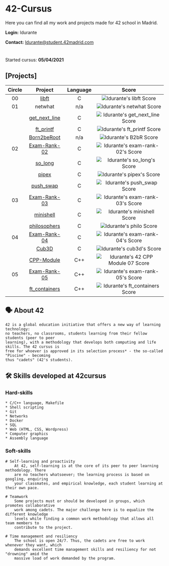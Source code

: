 # 42-Cursus

Here you can find all my work and projects made for 42 school in Madrid.

**Login:** ldurante

**Contact:** ldurante@student.42madrid.com 
#
Started cursus: **05/04/2021**

## [Projects]

|Circle|			Project			| Language | Score | 
|:----:|:----------------:|:--------:|:-----:|
|  00  |[libft](https://github.com/durantecode/libft)|    C     | ![ldurante's libft Score](https://badge42.vercel.app/api/v2/cl39ut85e003009l2dts6pog9/project/2148623) |
|  01  |netwhat     			|   n/a    | ![ldurante's netwhat Score](https://badge42.vercel.app/api/v2/cl39ut85e003009l2dts6pog9/project/2161526) |
|      |[get_next_line](https://github.com/durantecode/get_next_line)			|    C     | ![ldurante's get_next_line Score](https://badge42.vercel.app/api/v2/cl39ut85e003009l2dts6pog9/project/2161526) |
|      |[ft_printf](https://github.com/durantecode/ft_printf)   			|    C     | ![ldurante's ft_printf Score](https://badge42.vercel.app/api/v2/cl39ut85e003009l2dts6pog9/project/2168592) |
|      |[Born2beRoot](https://github.com/durantecode/Born2beRoot)   			|    n/a     | ![ldurante's B2bR Score](https://badge42.vercel.app/api/v2/cl39ut85e003009l2dts6pog9/project/2221350) |
|  02  |[Exam-Rank-02](https://github.com/durantecode/42-exams/tree/master/exam-rank-02)   			|    C    | ![ldurante's exam-rank-02's Score](https://badge42.vercel.app/api/v2/cl39ut85e003009l2dts6pog9/project/2234649) |
|      |[so_long](https://github.com/durantecode/so_long)   			|    C    | ![ldurante's so_long's Score](https://badge42.vercel.app/api/v2/cl39ut85e003009l2dts6pog9/project/2317313) |
|      |[pipex](https://github.com/durantecode/pipex)   			|    C    | ![ldurante's pipex's Score](https://badge42.vercel.app/api/v2/cl39ut85e003009l2dts6pog9/project/2246826) |
|      |[push_swap](https://github.com/durantecode/push_swap)   			|    C    | ![ldurante's push_swap Score](https://badge42.vercel.app/api/v2/cl39ut85e003009l2dts6pog9/project/2336345) |
|  03  |[Exam-Rank-03](https://github.com/durantecode/42-exams/tree/master/exam-rank-03)   			|    C    | ![ldurante's exam-rank-03's Score](https://badge42.vercel.app/api/v2/cl39ut85e003009l2dts6pog9/project/2389206) |
|      |[minishell](https://github.com/durantecode/minishell)   			|    C    | ![ldurante's minishell Score](https://badge42.vercel.app/api/v2/cl39ut85e003009l2dts6pog9/project/2389061) |
|      |[philosophers](https://github.com/durantecode/philosophers)   			|    C    | ![ldurante's philo Score](https://badge42.vercel.app/api/v2/cl39ut85e003009l2dts6pog9/project/2379942) |
|  04  |[Exam-Rank-04](https://github.com/durantecode/42-exams/tree/master/exam-rank-04)   			|    C    | ![ldurante's exam-rank-04's Score](https://badge42.vercel.app/api/v2/cl39ut85e003009l2dts6pog9/project/2487855) |
|      |[Cub3D](https://github.com/durantecode/cub3d)   			|    C    | ![ldurante's cub3d's Score](https://badge42.vercel.app/api/v2/cl39ut85e003009l2dts6pog9/project/2488186) |
|      |[CPP-Module](https://github.com/durantecode/CPP-Modules)   			|    C++    | ![ldurante's 42 CPP Module 07 Score](https://badge42.vercel.app/api/v2/cl39ut85e003009l2dts6pog9/project/2628358)
|  05  |[Exam-Rank-05](https://github.com/durantecode/42-exams/tree/master/exam-rank-05)   			|    C++   | ![ldurante's exam-rank-05's Score](https://badge42.vercel.app/api/v2/cl39ut85e003009l2dts6pog9/project/2781443)
|      |[ft_containers](https://github.com/durantecode/ft_containers)   			|    C++    | ![ldurante's ft_containers Score](https://badge42.vercel.app/api/v2/cl39ut85e003009l2dts6pog9/project/2635046)




## 🗣️ About 42

	42 is a global education initiative that offers a new way of learning technology:
	no teachers, no classrooms, students learning from their fellow students (peer to peer
	learning), with a methodology that develops both computing and life skills. The 42 cursus is
	free for whoever is approved in its selection process* - the so-called "Piscine" - becoming
	thus "cadets" (42's students).
  
## 🛠️ Skills developed at 42cursus

### Hard-skills

	* C/C++ language, Makefile
	* Shell scripting
	* Git
	* Networks
	* Docker
	* SQL
	* Web (HTML, CSS, Wordpress)
	* Computer graphics
	* Assembly language

### Soft-skills

	# Self-learning and proactivity
		At 42, self-learning is at the core of its peer to peer learning methodology. There
		are no teachers whatsoever; the learning process is based on googling, enquiring
		your classmates, and empirical knowledge, each student learning at their own pace.

	# Teamwork
		Some projects must or should be developed in groups, which promotes collaborative
		work among cadets. The major challenge here is to equalize the different knowledge
		levels while finding a common work methodology that allows all team members to
		contribute to the project.

	# Time management and resiliency
		The school is open 24/7. Thus, the cadets are free to work whenever they want, which
		demands excellent time management skills and resiliency for not "drowning" amid the
		massive load of work demanded by the program.
